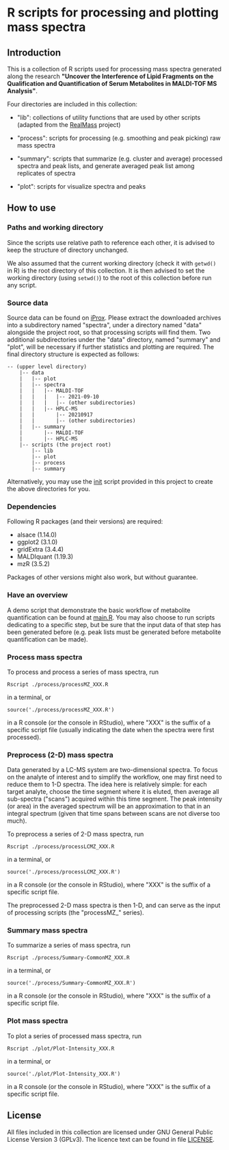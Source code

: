 # R scripts for processing and plotting mass spectra

## Introduction

This is a collection of R scripts used for processing mass spectra generated along the research **"Uncover the Interference of Lipid Fragments on the Qualification and Quantification of Serum Metabolites in MALDI-TOF MS Analysis"**.

Four directories are included in this collection: 

- "lib": collections of utility functions that are used by other scripts (adapted from the [RealMass](https://github.com/zwpwjwtz/RealMass) project)

- "process": scripts for processing (e.g. smoothing and peak picking) raw mass spectra

- "summary": scripts that summarize (e.g. cluster and average) processed spectra and peak lists, and generate averaged peak list among replicates of spectra

- "plot": scripts for visualize spectra and peaks

## How to use

### Paths and working directory

Since the scripts use relative path to reference each other, it is advised to keep the structure of directory unchanged.

We also assumed that the current working directory (check it with ```getwd()``` in R) is the root directory of this collection. It is then advised to set the working directory (using ```setwd()```) to the root of this collection before run any script.

### Source data

Source data can be found on [iProx](http://www.iprox.org/page/project.html?id=IPX0003892000). Please extract the downloaded archives into a subdirectory named "spectra", under a directory named "data" alongside the project root, so that processing scripts will find them. Two additional subdirectories under the "data" directory, named "summary" and "plot", will be necessary if further statistics and plotting are required. The final directory structure is expected as follows:

```
-- (upper level directory)
	|-- data
	|	|-- plot
	|	|-- spectra
	|	|	|-- MALDI-TOF
	|	|	|	|-- 2021-09-10
	|	|	|	|-- (other subdirectories)
	|	|	|-- HPLC-MS
	|	|		|-- 20210917
	|	|		|-- (other subdirectories)
	|	|-- summary
	|		|-- MALDI-TOF
	|		|-- HPLC-MS
	|-- scripts (the project root)
		|-- lib
		|-- plot
		|-- process
		|-- summary
```

Alternatively, you may use the [init](./init.sh) script provided in this project to create the above directories for you.

###  Dependencies

Following R packages (and their versions) are required:

- alsace (1.14.0)
- ggplot2 (3.1.0)
- gridExtra (3.4.4)
- MALDIquant (1.19.3)
- mzR (3.5.2)

Packages of other versions might also work, but without guarantee.

### Have an overview

A demo script that demonstrate the basic workflow of metabolite quantification can be found at [main.R](./main.R). You may also choose to run scripts dedicating to a specific step, but be sure that the input data of that step has been generated before (e.g. peak lists must be generated before metabolite quantification can be made).

### Process mass spectra

To process and process a series of mass spectra, run 
```
Rscript ./process/processMZ_XXX.R
```
in a terminal, or
```
source('./process/processMZ_XXX.R')
```
in a R console (or the console in RStudio), where "XXX" is the suffix of a specific script file (usually indicating the date when the spectra were first processed).

### Preprocess (2-D) mass spectra

Data generated by a LC-MS system are two-dimensional spectra. To focus on the analyte of interest and to simplify the workflow, one may first need to reduce them to 1-D spectra. The idea here is relatively simple: for each target analyte, choose the time segment where it is eluted, then average all sub-spectra ("scans") acquired within this time segment. The peak intensity (or area) in the averaged spectrum will be an approximation to that in an integral spectrum (given that time spans between scans are not diverse too much).

To preprocess a series of 2-D mass spectra, run 
```
Rscript ./process/processLCMZ_XXX.R
```
in a terminal, or
```
source('./process/processLCMZ_XXX.R')
```
in a R console (or the console in RStudio), where "XXX" is the suffix of a specific script file.

The preprocessed 2-D mass spectra is then 1-D, and can serve as the input of processing scripts (the "processMZ_" series).

### Summary mass spectra

To summarize a series of mass spectra, run 
```
Rscript ./process/Summary-CommonMZ_XXX.R
```
in a terminal, or
```
source('./process/Summary-CommonMZ_XXX.R')
```
in a R console (or the console in RStudio), where "XXX" is the suffix of a specific script file.

### Plot mass spectra

To plot a series of processed mass spectra, run 
```
Rscript ./plot/Plot-Intensity_XXX.R
```
in a terminal, or
```
source('./plot/Plot-Intensity_XXX.R')
```
in a R console (or the console in RStudio), where "XXX" is the suffix of a specific script file.

## License

All files included in this collection are licensed under GNU General Public License Version 3 (GPLv3). The licence text can be found in file [LICENSE](./LICENSE).
